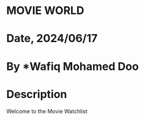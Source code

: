 # MOVIE WORLD

# Date, 2024/06/17

# By \*Wafiq Mohamed Doo

# Description

Welcome to the Movie Watchlist